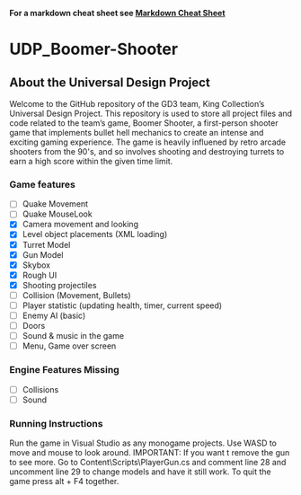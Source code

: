 **For a markdown cheat sheet see [Markdown Cheat Sheet](https://www.markdownguide.org/cheat-sheet/)**

# UDP_Boomer-Shooter

## About the Universal Design Project
Welcome to the GitHub repository of the GD3 team, King Collection’s Universal Design Project. This repository is used to store all project files and code related to the team’s game, Boomer Shooter, a first-person shooter game that implements bullet hell mechanics to create an intense and exciting gaming experience. The game is heavily influened by retro arcade shooters from the 90's, and so involves shooting and destroying turrets to earn a high score within the given time limit.

### Game features
- [ ] Quake Movement
- [ ] Quake MouseLook
- [x] Camera movement and looking
- [x] Level object placements (XML loading)
- [x] Turret Model
- [x] Gun Model
- [x] Skybox
- [x] Rough UI
- [x] Shooting projectiles
- [ ] Collision (Movement, Bullets)
- [ ] Player statistic (updating health, timer, current speed)
- [ ] Enemy AI (basic)
- [ ] Doors
- [ ] Sound & music in the game
- [ ] Menu, Game over screen

### Engine Features Missing

- [ ] Collisions
- [ ] Sound

### Running Instructions

Run the game in Visual Studio as any monogame projects.
Use WASD to move and mouse to look around.
IMPORTANT: If you want t remove the gun to see more.
Go to Content\Scripts\PlayerGun.cs and comment line 28 and uncomment line 29 to change models and have it still work.
To quit the game press alt + F4 together.
